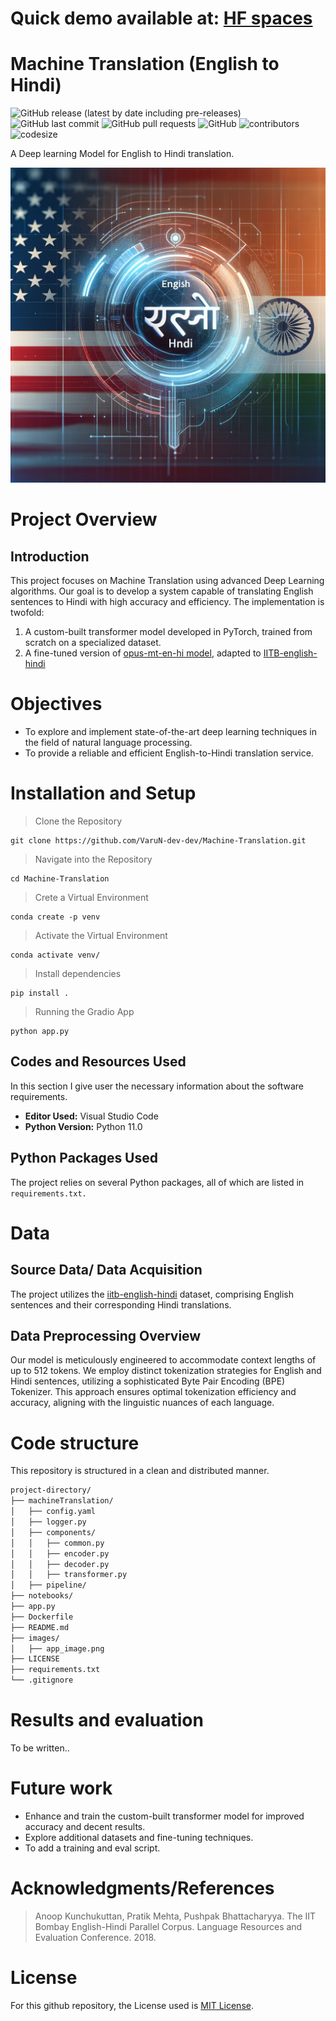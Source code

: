 # Quick demo available at: [HF spaces]([https://github.com/pragyy/datascience](https://huggingface.co/spaces/fubuki119/Machine-Translation_eng-hin))

# Machine Translation (English to Hindi)
![GitHub release (latest by date including pre-releases)](https://img.shields.io/github/v/release/VaruN-dev-dev/Machine-Translation?include_prereleases)
![GitHub last commit](https://img.shields.io/github/last-commit/VaruN-dev-dev/Machine-Translation)
![GitHub pull requests](https://img.shields.io/github/issues-pr/VaruN-dev-dev/Machine-Translation)
![GitHub](https://img.shields.io/github/license/VaruN-dev-dev/Machine-Translation)
![contributors](https://img.shields.io/github/contributors/VaruN-dev-dev/Machine-Translation)
![codesize](https://img.shields.io/github/languages/code-size/VaruN-dev-dev/Machine-Translation)

A Deep learning Model for English to Hindi translation.

![Project image](images/app_image.png)

# Project Overview
## Introduction

This project focuses on Machine Translation using advanced Deep Learning algorithms. Our goal is to develop a system capable of translating English sentences to Hindi with high accuracy and efficiency. The implementation is twofold:

1. A custom-built transformer model developed in PyTorch, trained from
scratch on a specialized dataset.
2. A fine-tuned version of [opus-mt-en-hi model](https://huggingface.co/Helsinki-NLP/opus-mt-en-hi), adapted to [IITB-english-hindi](https://huggingface.co/datasets/cfilt/iitb-english-hindi)


# Objectives
- To explore and implement state-of-the-art deep learning techniques in the field of natural language processing.
- To provide a reliable and efficient English-to-Hindi translation service.

# Installation and Setup
> Clone the Repository
```
git clone https://github.com/VaruN-dev-dev/Machine-Translation.git
```

> Navigate into the Repository

```
cd Machine-Translation
```

> Crete a Virtual Environment

```
conda create -p venv
```
> Activate the Virtual Environment

```
conda activate venv/
```

> Install dependencies

```
pip install .
```

> Running the Gradio App

```
python app.py
```

## Codes and Resources Used
In this section I give user the necessary information about the software requirements.
- **Editor Used:**  Visual Studio Code
- **Python Version:**  Python 11.0

## Python Packages Used
The project relies on several Python packages, all of which are listed in `requirements.txt.`

# Data
## Source Data/ Data Acquisition
The project utilizes the [iitb-english-hindi](https://huggingface.co/datasets/cfilt/iitb-english-hindi) dataset, comprising English sentences and their corresponding Hindi translations.

## Data Preprocessing Overview

Our model is meticulously engineered to accommodate context lengths of up to 512 tokens. We employ distinct tokenization strategies for English and Hindi sentences, utilizing a sophisticated Byte Pair Encoding (BPE) Tokenizer. This approach ensures optimal tokenization efficiency and accuracy, aligning with the linguistic nuances of each language.


# Code structure
This repository is structured in a clean and distributed manner.

```bash
project-directory/
├── machineTranslation/
│   ├── config.yaml
│   ├── logger.py
│   ├── components/
│   │   ├── common.py
│   │   ├── encoder.py
│   │   ├── decoder.py
│   │   ├── transformer.py
│   ├── pipeline/
├── notebooks/
├── app.py
├── Dockerfile
├── README.md
├── images/
│   ├── app_image.png
├── LICENSE
├── requirements.txt
└── .gitignore
```

# Results and evaluation
To be written..

# Future work
- Enhance and train the custom-built transformer model for improved accuracy and decent results.
- Explore additional datasets and fine-tuning techniques.
- To add a training and eval script.

# Acknowledgments/References

> Anoop Kunchukuttan, Pratik Mehta, Pushpak Bhattacharyya. The IIT Bombay English-Hindi Parallel Corpus. Language Resources and Evaluation Conference. 2018.

# License
For this github repository, the License used is [MIT License](https://opensource.org/license/mit/).
